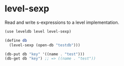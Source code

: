 # level-sexp

Read and write s-expressions to a level implementation.

```scheme
(use leveldb level level-sexp)

(define db
  (level-sexp (open-db "testdb")))

(db-put db "key" '((name . "test")))
(db-get db "key") ;; => ((name . "test"))
```
